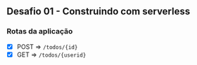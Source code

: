 ## Desafio 01 - Construindo com serverless

### Rotas da aplicação
- [x] POST => `/todos/{id}`
- [x] GET => `/todos/{userid}`
